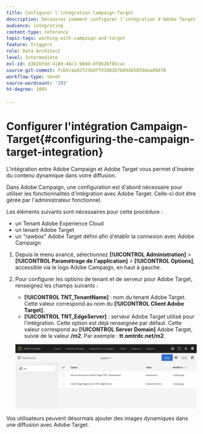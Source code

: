 ```yaml
---
title: Configurer l'intégration Campaign-Target
description: Découvrez comment configurer l'intégration d'Adobe Target pour commencer à utiliser du contenu dynamique dans Adobe Campaign.
audience: integrating
content-type: reference
topic-tags: working-with-campaign-and-target
feature: Triggers
role: Data Architect
level: Intermediate
exl-id: d382bfdd-418d-46c1-98dd-df8626f85cac
source-git-commit: fcb5c4a92f23bdffd1082b7b044b5859dead9d70
workflow-type: tm+mt
source-wordcount: '193'
ht-degree: 100%

---
```


# Configurer l&#39;intégration Campaign-Target{#configuring-the-campaign-target-integration}

L&#39;intégration entre Adobe Campaign et Adobe Target vous permet d&#39;insérer du contenu dynamique dans votre diffusion.

Dans Adobe Campaign, une configuration est d&#39;abord nécessaire pour utiliser les fonctionnalités d&#39;intégration avec Adobe Target. Celle-ci doit être gérée par l&#39;administrateur fonctionnel.

Les éléments suivants sont nécessaires pour cette procédure :

* un Tenant Adobe Experience Cloud
* un tenant Adobe Target
* un &quot;rawbox&quot; Adobe Target défini afin d&#39;établir la connexion avec Adobe Campaign

1. Depuis le menu avancé, sélectionnez **[!UICONTROL Administration]** > **[!UICONTROL Paramétrage de l&#39;application]** > **[!UICONTROL Options]**, accessible via le logo Adobe Campaign, en haut à gauche.
1. Pour configurer les options de tenant et de serveur pour Adobe Target, renseignez les champs suivants :

   * **[!UICONTROL TNT_TenantName]** : nom du tenant Adobe Target. Cette valeur correspond au nom du **[!UICONTROL Client Adobe Target]**.
   * **[!UICONTROL TNT_EdgeServer]** : serveur Adobe Target utilisé pour l&#39;intégration. Cette option est déjà renseignée par défaut. Cette valeur correspond au **[!UICONTROL Server Domain]** Adobe Target, suivie de la valeur **/m2**. Par exemple : **tt.omtrdc.net/m2**.

   ![](assets/tar_options.png)

Vos utilisateurs peuvent désormais ajouter des images dynamiques dans une diffusion avec Adobe Target.
